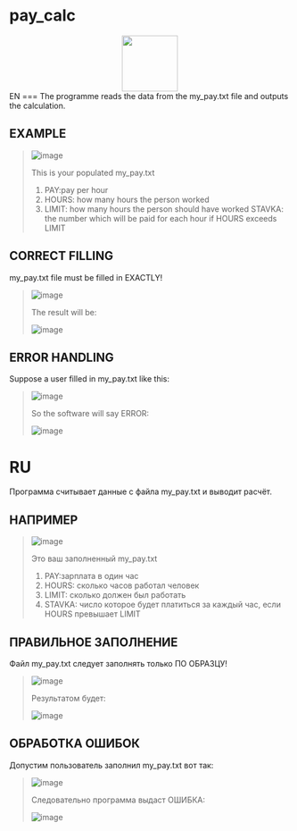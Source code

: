 # pay_calc
<div id="header" align="center">
  <img src="https://media.giphy.com/media/KAq5w47R9rmTuvWOWa/giphy.gif" width="100"/>
</div>
EN
===
The programme reads the data from the my_pay.txt file and outputs the calculation.

EXAMPLE
-----
>![image](https://user-images.githubusercontent.com/79650307/211666039-477c16ee-e1c2-4302-8c61-658539990b32.png)
>
>This is your populated my_pay.txt
>1. PAY:pay per hour 
>2. HOURS: how many hours the person worked
>3. LIMIT: how many hours the person should have worked 
>STAVKA: the number which will be paid for each hour if HOURS exceeds LIMIT

CORRECT FILLING
--
my_pay.txt file must be filled in EXACTLY!
>![image](https://user-images.githubusercontent.com/79650307/211667196-b7fe4ca5-053c-4f73-abda-41ae4f72fa5d.png)
>
>The result will be:
>
>![image](https://user-images.githubusercontent.com/79650307/211666964-cf33a037-b615-4256-a6c9-8c82bdb04f47.png)

ERROR HANDLING
--
Suppose a user filled in my_pay.txt like this:
>![image](https://user-images.githubusercontent.com/79650307/211667545-a87ed6ae-0ac8-4f9f-bd4c-b472c71d924e.png)
>
>So the software will say ERROR:
>
>![image](https://user-images.githubusercontent.com/79650307/211667621-4a50f19f-570f-497b-905f-a0acbcd0f150.png)

RU
===
Программа считывает данные с файла my_pay.txt и выводит расчёт.

НАПРИМЕР
-----
>![image](https://user-images.githubusercontent.com/79650307/211666039-477c16ee-e1c2-4302-8c61-658539990b32.png)
>
>Это ваш заполненный my_pay.txt
>1. PAY:зарплата в один час 
>2. HOURS: сколько часов работал человек
>3. LIMIT: сколько должен был работать 
>4. STAVKA: число которое будет платиться за каждый час, если HOURS превышает LIMIT

ПРАВИЛЬНОЕ ЗАПОЛНЕНИЕ
--
Файл my_pay.txt следует заполнять только ПО ОБРАЗЦУ!
>![image](https://user-images.githubusercontent.com/79650307/211667196-b7fe4ca5-053c-4f73-abda-41ae4f72fa5d.png)
>
>Результатом будет:
>
>![image](https://user-images.githubusercontent.com/79650307/211666964-cf33a037-b615-4256-a6c9-8c82bdb04f47.png)

ОБРАБОТКА ОШИБОК
--
Допустим пользователь заполнил my_pay.txt вот так:
>![image](https://user-images.githubusercontent.com/79650307/211667545-a87ed6ae-0ac8-4f9f-bd4c-b472c71d924e.png)
>
>Следовательно программа выдаст ОШИБКА:
>
>![image](https://user-images.githubusercontent.com/79650307/211667621-4a50f19f-570f-497b-905f-a0acbcd0f150.png)

